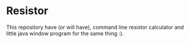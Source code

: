 Resistor
========

This repository have (or will have), command line resistor calculator and little java window program for the same thing :).
